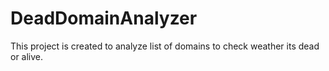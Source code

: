 # DeadDomainAnalyzer
This project is created to analyze list of domains to check weather its dead or alive.
